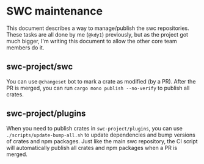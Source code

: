 # SWC maintenance

This document describes a way to manage/publish the swc repositories. These
tasks are all done by me (`@kdy1`) previously, but as the project got much
bigger, I'm writing this document to allow the other core team members do it.

## swc-project/swc

You can use `@changeset` bot to mark a crate as modified (by a PR). After the PR
is merged, you can run `cargo mono publish --no-verify` to publish all crates.

## swc-project/plugins

When you need to publish crates in `swc-project/plugins`, you can use
`./scripts/update-bump-all.sh` to update dependencies and bump versions of
crates and npm packages. Just like the main swc repository, the CI script will
automatically publish all crates and npm packages when a PR is merged.
